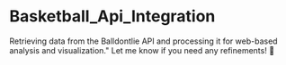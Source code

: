 # Basketball_Api_Integration
Retrieving data from the Balldontlie API and processing it for web-based analysis and visualization."  Let me know if you need any refinements! 🚀
